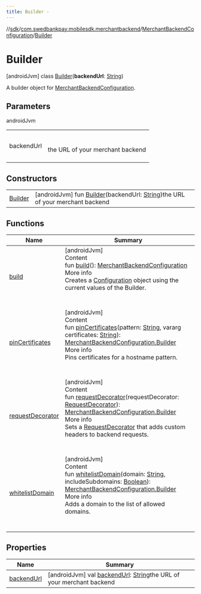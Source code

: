 ```yaml
---
title: Builder -
---
```

//[sdk](../../../../index)/[com.swedbankpay.mobilesdk.merchantbackend](../../index)/[MerchantBackendConfiguration](../index)/[Builder](index)



# Builder  
 [androidJvm] class [Builder](index)(**backendUrl**: [String](https://kotlinlang.org/api/latest/jvm/stdlib/kotlin/-string/index.html))

A builder object for [MerchantBackendConfiguration](../index).

   


## Parameters  
  
androidJvm  
  
| | |
|---|---|
| <a name="com.swedbankpay.mobilesdk.merchantbackend/MerchantBackendConfiguration.Builder///PointingToDeclaration/"></a>backendUrl| <a name="com.swedbankpay.mobilesdk.merchantbackend/MerchantBackendConfiguration.Builder///PointingToDeclaration/"></a><br><br>the URL of your merchant backend<br><br>|
  


## Constructors  
  
| | |
|---|---|
| <a name="com.swedbankpay.mobilesdk.merchantbackend/MerchantBackendConfiguration.Builder/Builder/#kotlin.String/PointingToDeclaration/"></a>[Builder](-builder)| <a name="com.swedbankpay.mobilesdk.merchantbackend/MerchantBackendConfiguration.Builder/Builder/#kotlin.String/PointingToDeclaration/"></a> [androidJvm] fun [Builder](-builder)(backendUrl: [String](https://kotlinlang.org/api/latest/jvm/stdlib/kotlin/-string/index.html))the URL of your merchant backend   <br>|


## Functions  
  
|  Name |  Summary | 
|---|---|
| <a name="com.swedbankpay.mobilesdk.merchantbackend/MerchantBackendConfiguration.Builder/build/#/PointingToDeclaration/"></a>[build](build)| <a name="com.swedbankpay.mobilesdk.merchantbackend/MerchantBackendConfiguration.Builder/build/#/PointingToDeclaration/"></a>[androidJvm]  <br>Content  <br>fun [build](build)(): [MerchantBackendConfiguration](../index)  <br>More info  <br>Creates a [Configuration](../../../com.swedbankpay.mobilesdk/-configuration/index) object using the current values of the Builder.  <br><br><br>|
| <a name="com.swedbankpay.mobilesdk.merchantbackend/MerchantBackendConfiguration.Builder/pinCertificates/#kotlin.String#kotlin.Array[kotlin.String]/PointingToDeclaration/"></a>[pinCertificates](pin-certificates)| <a name="com.swedbankpay.mobilesdk.merchantbackend/MerchantBackendConfiguration.Builder/pinCertificates/#kotlin.String#kotlin.Array[kotlin.String]/PointingToDeclaration/"></a>[androidJvm]  <br>Content  <br>fun [pinCertificates](pin-certificates)(pattern: [String](https://kotlinlang.org/api/latest/jvm/stdlib/kotlin/-string/index.html), vararg certificates: [String](https://kotlinlang.org/api/latest/jvm/stdlib/kotlin/-string/index.html)): [MerchantBackendConfiguration.Builder](index)  <br>More info  <br>Pins certificates for a hostname pattern.  <br><br><br>|
| <a name="com.swedbankpay.mobilesdk.merchantbackend/MerchantBackendConfiguration.Builder/requestDecorator/#com.swedbankpay.mobilesdk.RequestDecorator/PointingToDeclaration/"></a>[requestDecorator](request-decorator)| <a name="com.swedbankpay.mobilesdk.merchantbackend/MerchantBackendConfiguration.Builder/requestDecorator/#com.swedbankpay.mobilesdk.RequestDecorator/PointingToDeclaration/"></a>[androidJvm]  <br>Content  <br>fun [requestDecorator](request-decorator)(requestDecorator: [RequestDecorator](../../../com.swedbankpay.mobilesdk/-request-decorator/index)): [MerchantBackendConfiguration.Builder](index)  <br>More info  <br>Sets a [RequestDecorator](../../../com.swedbankpay.mobilesdk/-request-decorator/index) that adds custom headers to backend requests.  <br><br><br>|
| <a name="com.swedbankpay.mobilesdk.merchantbackend/MerchantBackendConfiguration.Builder/whitelistDomain/#kotlin.String#kotlin.Boolean/PointingToDeclaration/"></a>[whitelistDomain](whitelist-domain)| <a name="com.swedbankpay.mobilesdk.merchantbackend/MerchantBackendConfiguration.Builder/whitelistDomain/#kotlin.String#kotlin.Boolean/PointingToDeclaration/"></a>[androidJvm]  <br>Content  <br>fun [whitelistDomain](whitelist-domain)(domain: [String](https://kotlinlang.org/api/latest/jvm/stdlib/kotlin/-string/index.html), includeSubdomains: [Boolean](https://kotlinlang.org/api/latest/jvm/stdlib/kotlin/-boolean/index.html)): [MerchantBackendConfiguration.Builder](index)  <br>More info  <br>Adds a domain to the list of allowed domains.  <br><br><br>|


## Properties  
  
|  Name |  Summary | 
|---|---|
| <a name="com.swedbankpay.mobilesdk.merchantbackend/MerchantBackendConfiguration.Builder/backendUrl/#/PointingToDeclaration/"></a>[backendUrl](backend-url)| <a name="com.swedbankpay.mobilesdk.merchantbackend/MerchantBackendConfiguration.Builder/backendUrl/#/PointingToDeclaration/"></a> [androidJvm] val [backendUrl](backend-url): [String](https://kotlinlang.org/api/latest/jvm/stdlib/kotlin/-string/index.html)the URL of your merchant backend   <br>|

